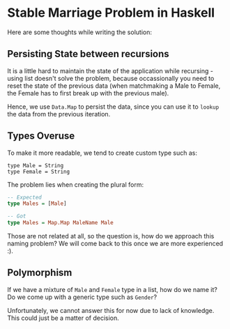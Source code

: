 # Stable Marriage Problem in Haskell


Here are some thoughts while writing the solution:


## Persisting State between recursions

It is a little hard to maintain the state of the application while recursing - using list doesn't solve the problem, because occassionally you need to reset the state of the previous data (when matchmaking a Male to Female, the Female has to first break up with the previous male).

Hence, we use `Data.Map` to persist the data, since you can use it to `lookup` the data from the previous iteration.

## Types Overuse

To make it more readable, we tend to create custom type such as:

```
type Male = String
type Female = String
```

The problem lies when creating the plural form:

```haskell
-- Expected
type Males = [Male]

-- Got
type Males = Map.Map MaleName Male
```

Those are not related at all, so the question is, how do we approach this naming problem? We will come back to this once we are more experienced :).

## Polymorphism

If we have a mixture of `Male` and `Female` type in a list, how do we name it? Do we come up with a generic type such as `Gender`?

Unfortunately, we cannot answer this for now due to lack of knowledge. This could just be a matter of decision.